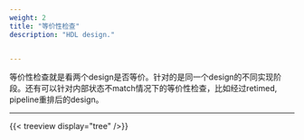 ```yaml
---
weight: 2
title: "等价性检查"
description: "HDL design."


---
```


等价性检查就是看两个design是否等价。针对的是同一个design的不同实现阶段。还有可以针对内部状态不match情况下的等价性检查，比如经过retimed, pipeline重排后的design。

---

{{< treeview
  display="tree"
/>}}
